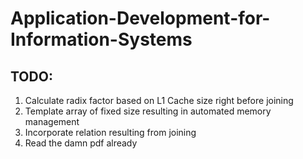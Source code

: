 # Application-Development-for-Information-Systems

## TODO:
1. Calculate radix factor based on L1 Cache size right before joining
2. Template array of fixed size resulting in automated memory management
3. Incorporate relation resulting from joining
4. Read the damn pdf already